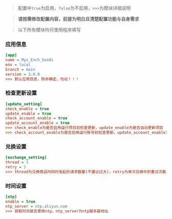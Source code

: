 > 配置中`true`为启用，`false`为不启用，`>>>`为模块详细说明

> **请按需修改配置内容，前提为明白且清楚配置功能与自身需求**

> 以下所有模块均可使用程序填写

### 应用信息
```ini
[app]
name = Mys_Exch_Goods
env = local
branch = main
version = 3.0.0
>>> 默认应用信息，除非确定，勿动！！！
```

### 检查更新设置
```ini
[update_setting]
check_enable = true
update_enable = true
check_account_enable = true
update_account_enable = true
>>> check_enable为是否启用运行项目前检查更新，update_enable为是否自动更新项目
>>> check_account_enable为是否启用运行账号前检查更新，update_account_enable为是否自动更新过期账号
```

### 兑换设置
```ini
[exchange_setting]
thread = 3
retry = 5
>>> thread为兑换商品时同时发起的请求数量(不建议过大)，retry为单次兑换中的重试次数
```

### 时间设置
```ini
[ntp]
enable = true
ntp_server = ntp.aliyun.com
>>> 获取时间是否使用ntp，ntp_server为ntp服务器地址
```